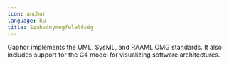 ```yaml
---
icon: anchor
language: hu
title: Szabványmegfelelőség
---
```


Gaphor implements the UML, SysML, and RAAML OMG standards. It also includes
support for the C4 model for visualizing software architectures.
